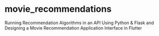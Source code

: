 # movie_recommendations
Running Recommendation Algorithms in an API Using Python & Flask and Designing a Movie Recommendation Application Interface in Flutter
